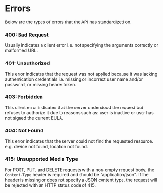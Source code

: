 # Errors

Below are the types of errors that the API has standardized on.

### 400: Bad Request
Usually indicates a client error i.e. not specifying the arguments correctly or malformed URL.

### 401: Unauthorized
This error indicates that the request was not applied because it was lacking authentication credentials i.e. missing or incorrect user name and/or password, or missing bearer token. 

### 403: Forbidden
This client error indicates that the server understood the request but refuses to authorize it due to reasons such as: user is inactive or user has not signed the current EULA.

### 404: Not Found
This error indicates that the server could not find the requested resource. e.g. device not found, location not found.

### 415: Unsupported Media Type
For POST, PUT, and DELETE requests with a non-empty request body, the `Content-Type` header is required and should be "application/json". If the header is missing or does not specify a JSON content type, the request will be rejected with an HTTP status code of 415.